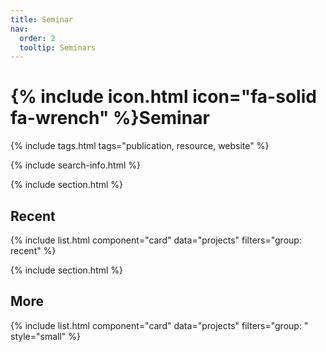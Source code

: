 ```yaml
---
title: Seminar
nav:
  order: 2
  tooltip: Seminars
---
```


# {% include icon.html icon="fa-solid fa-wrench" %}Seminar



{% include tags.html tags="publication, resource, website" %}

{% include search-info.html %}

{% include section.html %}

## Recent

{% include list.html component="card" data="projects" filters="group: recent" %}

{% include section.html %}

## More

{% include list.html component="card" data="projects" filters="group: " style="small" %}
